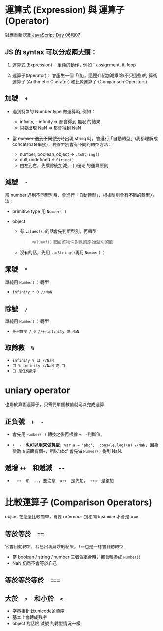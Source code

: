 # 運算式 (Expression) 與 運算子(Operator)
對應[重新認識 JavaScript: Day 06和07]()
## JS 的 syntax 可以分成兩大類：
1. 運算式 (Expression)：
單純的動作，例如：assignment, if, loop

1. 運算子(Operator)：
會產生一個「值」，這邊介紹加減乘除(不只這些)的 算術運算子 (Arithmetic Operator) 和比較運算子 (Comparison Operators)

## 加號　`+`
* 遇到特殊的 Number type 做運算時, 例如：
        
    * infinity, - infinity => 都會得到 無限 的結果
    * 只要出現 NaN => 都會得到 NaN 
* 當 ~~number 遇到不同型別時~~出現 string 時，會進行「自動轉型」(我都理解成 concatenate串接)，根據型別會有不同的轉型方法：

    * number, boolean, object => `.toString()`
    * null, undefined => `String()`
    * 由左到右，先乘除後加減， ( )優先 的運算原則

## 減號　`-`
當 number 遇到不同型別時，會進行「自動轉型」，根據型別會有不同的轉型方法：
* primitive type 用 `Number( )`
* object 
    
    * 有 `valueof()`的話會先判斷型別，再轉型
        > `valueof()` 取回該物件對應的原始型別的值
    * 沒有的話，先用 `.toString()`再用 `Number( )`

## 乘號　`*`
單純用 `Number( )` 轉型
* `infinity * 0 //NaN`

## 除號　`/`
單純用 `Number( )` 轉型
* `任何數字 / 0 //+-infinity 或 NaN`

## 取餘數　`%`
* `infinity % 口 //NaN`
* `口 % infinity //NaN 或 口`
* `口 是任何數字`

# uniary operator
也屬於算術運算子，只需要單個數值就可以完成運算

## 正負號　`+`　`-`
* 會先用 `Number( )` 轉換之後再根據   `+`、`-`判斷值。

* `+`　`-`　**也可以用來做轉型**，`var a = 'abc';  console.log(+a) //NaN`，因為 變數 a 前面有個`+`，所以'abc' 會先做 `Numver()` 得到 NaN.

## 遞增 `++`　和遞減　`--`
* 　`++`　和　`--`，要注意　`a++`　是先加，　`++a`　是後加

# 比較運算子 (Comparison Operators)
objcet 在這邊比較簡單，需要 reference 到相同 instance 才會是 true.
## 等於等於　`==`
它會自動轉型，容易出現奇妙的結果，`!==`也是一樣會自動轉型
* 當 boolean / string / number 三者做組合時，都會轉換成 `Number()`
* NaN 仍然不會等於自己
## 等於等於等於　`===`

## 大於　`>`　和小於　`<`
* 字串相比:比unicode的順序
* 基本上會轉成數字
* object 的話跟 減號 的轉型情況一樣